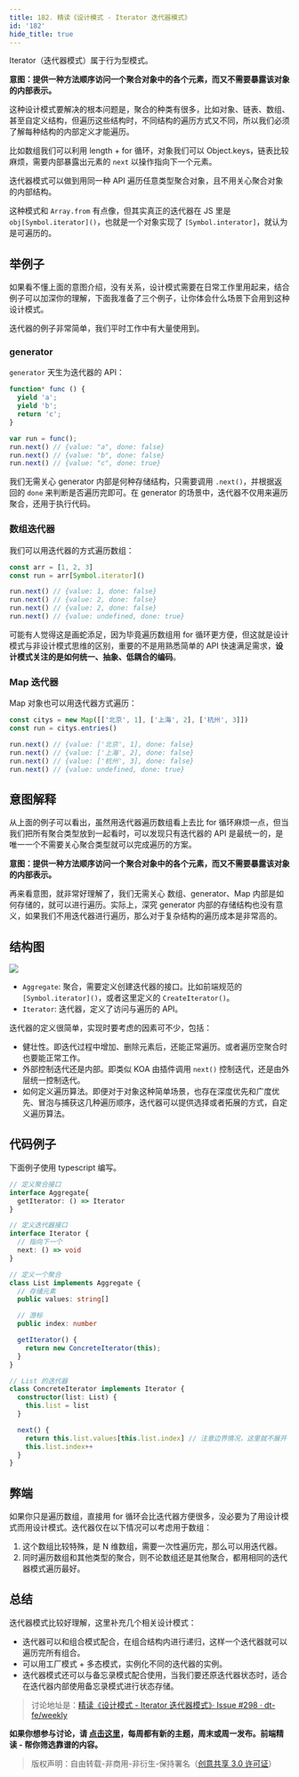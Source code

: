 ```yaml
---
title: 182. 精读《设计模式 - Iterator 迭代器模式》
id: '182'
hide_title: true
---
```


Iterator（迭代器模式）属于行为型模式。

**意图：提供一种方法顺序访问一个聚合对象中的各个元素，而又不需要暴露该对象的内部表示。**

这种设计模式要解决的根本问题是，聚合的种类有很多，比如对象、链表、数组、甚至自定义结构，但遍历这些结构时，不同结构的遍历方式又不同，所以我们必须了解每种结构的内部定义才能遍历。

比如数组我们可以利用 length + for 循环，对象我们可以 Object.keys，链表比较麻烦，需要内部暴露出元素的 `next` 以操作指向下一个元素。

迭代器模式可以做到用同一种 API 遍历任意类型聚合对象，且不用关心聚合对象的内部结构。

这种模式和 `Array.from` 有点像，但其实真正的迭代器在 JS 里是 `obj[Symbol.iterator]()`，也就是一个对象实现了 `[Symbol.interator]`，就认为是可遍历的。

## 举例子

如果看不懂上面的意图介绍，没有关系，设计模式需要在日常工作里用起来，结合例子可以加深你的理解，下面我准备了三个例子，让你体会什么场景下会用到这种设计模式。

迭代器的例子非常简单，我们平时工作中有大量使用到。

### generator

`generator` 天生为迭代器的 API：

```typescript
function* func () {
  yield 'a';
  yield 'b';
  return 'c';
}

var run = func();
run.next() // {value: "a", done: false}
run.next() // {value: "b", done: false}
run.next() // {value: "c", done: true}
```

我们无需关心 generator 内部是何种存储结构，只需要调用 `.next()`，并根据返回的 `done` 来判断是否遍历完即可。在 generator 的场景中，迭代器不仅用来遍历聚合，还用于执行代码。

### 数组迭代器

我们可以用迭代器的方式遍历数组：

```typescript
const arr = [1, 2, 3]
const run = arr[Symbol.iterator]()

run.next() // {value: 1, done: false}
run.next() // {value: 2, done: false}
run.next() // {value: 2, done: false}
run.next() // {value: undefined, done: true}
```

可能有人觉得这是画蛇添足，因为毕竟遍历数组用 for 循环更方便，但这就是设计模式与非设计模式思维的区别，重要的不是用熟悉简单的 API 快速满足需求，**设计模式关注的是如何统一、抽象、低耦合的编码**。

### Map 迭代器

Map 对象也可以用迭代器方式遍历：

```typescript
const citys = new Map([['北京', 1], ['上海', 2], ['杭州', 3]])
const run = citys.entries()

run.next() // {value: ['北京', 1], done: false}
run.next() // {value: ['上海', 2], done: false}
run.next() // {value: ['杭州', 3], done: false}
run.next() // {value: undefined, done: true}
```

## 意图解释

从上面的例子可以看出，虽然用迭代器遍历数组看上去比 for 循环麻烦一点，但当我们把所有聚合类型放到一起看时，可以发现只有迭代器的 API 是最统一的，是唯一一个不需要关心聚合类型就可以完成遍历的方案。

**意图：提供一种方法顺序访问一个聚合对象中的各个元素，而又不需要暴露该对象的内部表示。**

再来看意图，就非常好理解了，我们无需关心 数组、generator、Map 内部是如何存储的，就可以进行遍历。实际上，深究 generator 内部的存储结构也没有意义，如果我们不用迭代器进行遍历，那么对于复杂结构的遍历成本是非常高的。

## 结构图

![](https://cdn.jsdelivr.net/gh/ViktorWong/imgbed/img/20210412103930.png)

- `Aggregate`: 聚合，需要定义创建迭代器的接口。比如前端规范的 `[Symbol.iterator]()`，或者这里定义的 `CreateIterator()`。
- `Iterator`: 迭代器，定义了访问与遍历的 API。

迭代器的定义很简单，实现时要考虑的因素可不少，包括：

- 健壮性。即迭代过程中增加、删除元素后，还能正常遍历。或者遍历空聚合时也要能正常工作。
- 外部控制迭代还是内部。即类似 KOA 由插件调用 `next()` 控制迭代，还是由外层统一控制迭代。
- 如何定义遍历算法。即便对于对象这种简单场景，也存在深度优先和广度优先、冒泡与捕获这几种遍历顺序，迭代器可以提供选择或者拓展的方式，自定义遍历算法。

## 代码例子

下面例子使用 typescript 编写。

```typescript
// 定义聚合接口
interface Aggregate{
  getIterator: () => Iterator
}

// 定义迭代器接口
interface Iterator {
  // 指向下一个
  next: () => void
}

// 定义一个聚合
class List implements Aggregate {
  // 存储元素
  public values: string[]

  // 游标
  public index: number

  getIterator() {
    return new ConcreteIterator(this);
  }
}

// List 的迭代器
class ConcreteIterator implements Iterator {
  constructor(list: List) {
    this.list = list
  }

  next() {
    return this.list.values[this.list.index] // 注意边界情况，这里就不展开
    this.list.index++
  }
}
```

## 弊端

如果你只是遍历数组，直接用 for 循环会比迭代器方便很多，没必要为了用设计模式而用设计模式。迭代器仅在以下情况可以考虑用于数组：

1. 这个数组比较特殊，是 N 维数组，需要一次性遍历完，那么可以用迭代器。
2. 同时遍历数组和其他类型的聚合，则不论数组还是其他聚合，都用相同的迭代器模式遍历最好。

## 总结

迭代器模式比较好理解，这里补充几个相关设计模式：

- 迭代器可以和组合模式配合，在组合结构内进行递归，这样一个迭代器就可以遍历完所有组合。
- 可以用工厂模式 + 多态模式，实例化不同的迭代器的实例。
- 迭代器模式还可以与备忘录模式配合使用，当我们要还原迭代器状态时，适合在迭代器内部使用备忘录模式进行状态存储。

> 讨论地址是：[精读《设计模式 - Iterator 迭代器模式》· Issue #298 · dt-fe/weekly](https://github.com/dt-fe/weekly/issues/298)

**如果你想参与讨论，请 [点击这里](https://github.com/dt-fe/weekly)，每周都有新的主题，周末或周一发布。前端精读 - 帮你筛选靠谱的内容。**

> 版权声明：自由转载-非商用-非衍生-保持署名（[创意共享 3.0 许可证](https://creativecommons.org/licenses/by-nc-nd/3.0/deed.zh)）
